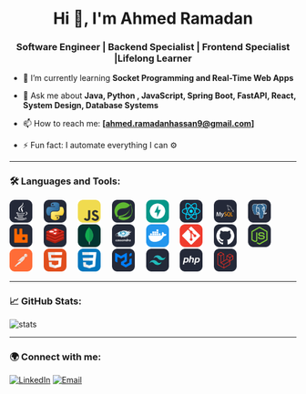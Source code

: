 <h1 align="center">Hi 👋, I'm Ahmed Ramadan</h1>
<h3 align="center">Software Engineer | Backend Specialist | Frontend Specialist |Lifelong Learner</h3>

- 🌱 I’m currently learning **Socket Programming and Real-Time Web Apps**

- 💬 Ask me about **Java, Python , JavaScript, Spring Boot, FastAPI, React, System Design, Database Systems**

- 📫 How to reach me: **[ahmed.ramadanhassan9@gmail.com]**

- ⚡ Fun fact: I automate everything I can ⚙️

---

### 🛠️ Languages and Tools:
<div align="left">
  <img src="https://github.com/tandpfun/skill-icons/blob/main/icons/Java-Dark.svg" height="40" alt="java logo" />
  <img width="12" />
  <img src="https://github.com/tandpfun/skill-icons/blob/main/icons/Python-Dark.svg" height="40" alt="python logo" />
  <img width="12" />
  <img src="https://github.com/tandpfun/skill-icons/blob/main/icons/JavaScript.svg" height="40" alt="javascript logo" />
  <img width="12" />
  <img src="https://github.com/tandpfun/skill-icons/blob/main/icons/Spring-Dark.svg" height="40" alt="spring logo" />
  <img width="12" />
  <img src="https://github.com/tandpfun/skill-icons/blob/main/icons/FastAPI.svg" height="40" alt="spring logo" />
  <img width="12" />
    <img src="https://github.com/tandpfun/skill-icons/blob/main/icons/React-Dark.svg" height="40" alt="react logo" />
  <img width="12" />
  <img src="https://github.com/tandpfun/skill-icons/blob/main/icons/MySQL-Dark.svg" height="40" alt="mysql logo" />
  <img width="12" />
  <img src="https://github.com/tandpfun/skill-icons/blob/main/icons/PostgreSQL-Dark.svg" height="40" alt="postgresql logo" />
  <img width="12" />
  <img src="https://github.com/tandpfun/skill-icons/blob/main/icons/RabbitMQ-Dark.svg" height="40" alt="rabbitmq logo" />
  <img width="12" />
  <img src="https://github.com/tandpfun/skill-icons/blob/main/icons/Redis-Dark.svg" height="40" alt="redis logo" />
  <img width="12" />
  <img src="https://github.com/tandpfun/skill-icons/blob/main/icons/MongoDB.svg" height="40" alt="mongodb logo" />
  <img width="12" />
  <img src="https://github.com/tandpfun/skill-icons/blob/main/icons/Cassandra-Dark.svg" height="40" alt="cassandra logo" />
  <img width="12" />
  <img src="https://github.com/tandpfun/skill-icons/blob/main/icons/Docker.svg" height="40" alt="docker logo" />
  <img width="12" />
  <img src="https://github.com/tandpfun/skill-icons/blob/main/icons/Git.svg" height="40" alt="git logo" />
  <img width="12" />
  <img src="https://github.com/tandpfun/skill-icons/blob/main/icons/Github-Dark.svg" height="40" alt="github logo" />
  <img width="12" />
  <img src="https://github.com/tandpfun/skill-icons/blob/main/icons/NodeJS-Dark.svg" height="40" alt="nodejs logo" />
  <img width="12" />
  <img src="https://github.com/tandpfun/skill-icons/blob/main/icons/Postman.svg" height="40" alt="Postman logo" />
  <img width="12" />
  <img src="https://github.com/tandpfun/skill-icons/blob/main/icons/HTML.svg" height="40" alt="html5 logo" />
  <img width="12" />
  <img src="https://github.com/tandpfun/skill-icons/blob/main/icons/CSS.svg" height="40" alt="css3 logo" />
  <img width="12" />
  <img src="https://github.com/tandpfun/skill-icons/blob/main/icons/MaterialUI-Dark.svg" height="40" alt="css3 logo" />
  <img width="12" />
  <img src="https://github.com/tandpfun/skill-icons/blob/main/icons/TailwindCSS-Dark.svg" height="40" alt="css3 logo" />
  <img width="12" />
  <img src="https://github.com/tandpfun/skill-icons/blob/main/icons/PHP-Dark.svg" height="40" alt="php logo" />
  <img width="12" />
  <img src="https://github.com/tandpfun/skill-icons/blob/main/icons/Laravel-Dark.svg" height="40" alt="laravel logo" />
</div>


---

### 📈 GitHub Stats:
<p align="left">
  <img src="https://github-readme-stats.vercel.app/api?username=AhmedRmadn&show_icons=true&theme=tokyonight" alt="stats" />
<!--   <img src="https://streak-stats.demolab.com/?user=AhmedRmadn&theme=tokyonight" alt="streak" />
</p> -->



---

### 🌍 Connect with me:
<p align="left">
  <a href="https://www.linkedin.com/in/ahmed-ramadan-248280199/" target="_blank"><img alt="LinkedIn" src="https://img.shields.io/badge/LinkedIn-blue?style=for-the-badge&logo=linkedin" /></a>
  <a href="mailto:ahmed.ramadanhassan9@gmail.com"><img alt="Email" src="https://img.shields.io/badge/Email-D14836?style=for-the-badge&logo=gmail&logoColor=white" /></a>
</p>

<!--
**AhmedRmadn/AhmedRmadn** is a ✨ _special_ ✨ repository because its `README.md` (this file) appears on your GitHub profile.

Here are some ideas to get you started:

- 🔭 I’m currently working on ...
- 🌱 I’m currently learning ...
- 👯 I’m looking to collaborate on ...
- 🤔 I’m looking for help with ...
- 💬 Ask me about ...
- 📫 How to reach me: ...
- 😄 Pronouns: ...
- ⚡ Fun fact: ...
-->
